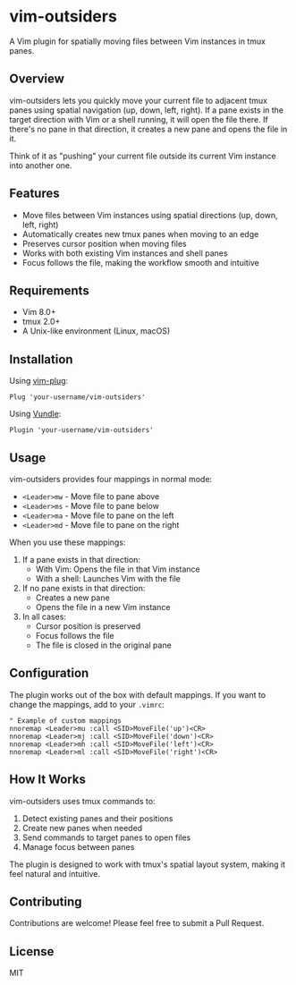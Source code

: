 # vim-outsiders

A Vim plugin for spatially moving files between Vim instances in tmux panes.

## Overview

vim-outsiders lets you quickly move your current file to adjacent tmux panes using spatial navigation (up, down, left, right). If a pane exists in the target direction with Vim or a shell running, it will open the file there. If there's no pane in that direction, it creates a new pane and opens the file in it.

Think of it as "pushing" your current file outside its current Vim instance into another one.

## Features

- Move files between Vim instances using spatial directions (up, down, left, right)
- Automatically creates new tmux panes when moving to an edge
- Preserves cursor position when moving files
- Works with both existing Vim instances and shell panes
- Focus follows the file, making the workflow smooth and intuitive

## Requirements

- Vim 8.0+
- tmux 2.0+
- A Unix-like environment (Linux, macOS)

## Installation

Using [vim-plug](https://github.com/junegunn/vim-plug):
```viml
Plug 'your-username/vim-outsiders'
```

Using [Vundle](https://github.com/VundleVim/Vundle.vim):
```viml
Plugin 'your-username/vim-outsiders'
```

## Usage

vim-outsiders provides four mappings in normal mode:

- `<Leader>mw` - Move file to pane above
- `<Leader>ms` - Move file to pane below
- `<Leader>ma` - Move file to pane on the left
- `<Leader>md` - Move file to pane on the right

When you use these mappings:
1. If a pane exists in that direction:
   - With Vim: Opens the file in that Vim instance
   - With a shell: Launches Vim with the file
2. If no pane exists in that direction:
   - Creates a new pane
   - Opens the file in a new Vim instance
3. In all cases:
   - Cursor position is preserved
   - Focus follows the file
   - The file is closed in the original pane

## Configuration

The plugin works out of the box with default mappings. If you want to change the mappings, add to your `.vimrc`:

```viml
" Example of custom mappings
nnoremap <Leader>mu :call <SID>MoveFile('up')<CR>
nnoremap <Leader>mj :call <SID>MoveFile('down')<CR>
nnoremap <Leader>mh :call <SID>MoveFile('left')<CR>
nnoremap <Leader>ml :call <SID>MoveFile('right')<CR>
```

## How It Works

vim-outsiders uses tmux commands to:
1. Detect existing panes and their positions
2. Create new panes when needed
3. Send commands to target panes to open files
4. Manage focus between panes

The plugin is designed to work with tmux's spatial layout system, making it feel natural and intuitive.

## Contributing

Contributions are welcome! Please feel free to submit a Pull Request.

## License

MIT
